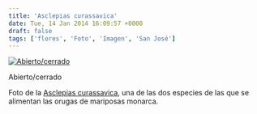 ```yaml
---
title: 'Asclepias curassavica'
date: Tue, 14 Jan 2014 16:09:57 +0000
draft: false
tags: ['flores', 'Foto', 'Imagen', 'San José']
---
```


[![](http://farm6.staticflickr.com/5537/11918808275_2d19a70550.jpg "Abierto/cerrado")](http://flic.kr/p/jae1sp) 

Abierto/cerrado

Foto de la [Asclepias curassavica](http://es.wikipedia.org/wiki/Asclepias_curassavica), una de las dos especies de las que se alimentan las orugas de mariposas monarca.
